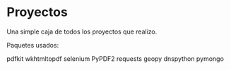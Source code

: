 # Proyectos

Una simple caja de todos los proyectos que realizo.



Paquetes usados:

pdfkit
wkhtmltopdf
selenium
PyPDF2
requests
geopy
dnspython
pymongo
